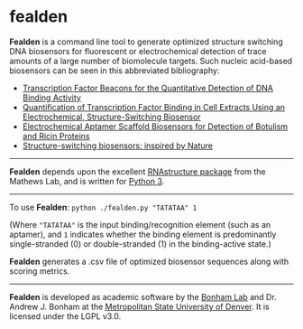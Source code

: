 # fealden

**Fealden** is a command line tool to generate optimized structure switching DNA biosensors for fluorescent or electrochemical detection of trace amounts of a large number of biomolecule targets.  Such nucleic acid-based biosensors can be seen in this abbreviated bibliography:

* [Transcription Factor Beacons for the Quantitative Detection of DNA Binding Activity](http://dx.doi.org/10.1021/ja204775k)
* [Quantification of Transcription Factor Binding in Cell Extracts Using an Electrochemical, Structure-Switching Biosensor](http://dx.doi.org/10.1021/ja2115663)
* [Electrochemical Aptamer Scaffold Biosensors for Detection of Botulism and Ricin Proteins](http://dx.doi.org/10.1007/978-1-4939-6958-6_2)
* [Structure-switching biosensors: inspired by Nature](https://doi.org/10.1016/j.sbi.2010.05.001)

-------------------------

**Fealden** depends upon the excellent [RNAstructure package](https://rna.urmc.rochester.edu/RNAstructure.html) from the Mathews Lab, and is written for [Python 3](https://www.python.org/).  

------------------------

To use **Fealden**:
`python ./fealden.py "TATATAA" 1`

(Where `"TATATAA"` is the input binding/recognition element (such as an aptamer), and `1` indicates whether the binding element is predominantly single-stranded (0) or double-stranded (1) in the binding-active state.)

**Fealden** generates a .csv file of optimized biosensor sequences along with scoring metrics.

----------------------

**Fealden** is developed as academic software by the [Bonham Lab](http://www.bonhamlab.com) and Dr. Andrew J. Bonham at the [Metropolitan State University of Denver](http://www.msudenver.edu).  It is licensed under the LGPL v3.0.
